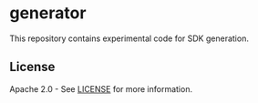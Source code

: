 # generator

This repository contains experimental code for SDK generation.

## License

Apache 2.0 - See [LICENSE] for more information.

[contributing]: CONTRIBUTING.md
[license]: LICENSE
